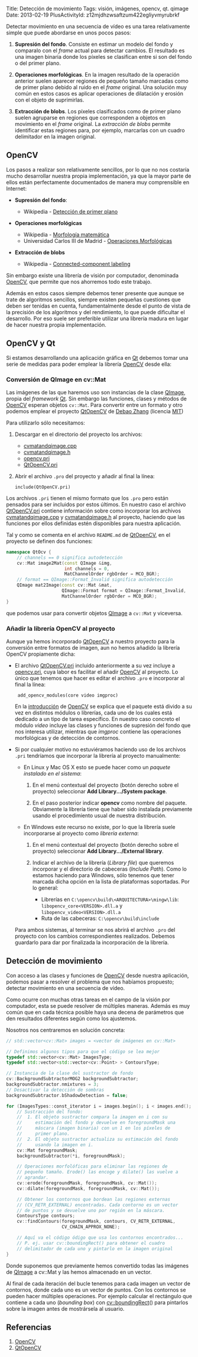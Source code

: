 Title: Detección de movimiento
Tags: visión, imágenes, opencv, qt. qimage
Date: 2013-02-19
PlusActivityId: z12mjdhzwsaftzum422egliyvmyrubrkf

Detectar movimiento en una secuencia de vídeo es una tarea relativamente simple
que puede abordarse en unos pocos pasos:

 1. **Supresión del fondo**. Consiste en estimar un modelo del fondo y comparalo
con el _frame_ actual para detectar cambios. El resultado es una imagen binaria
donde los píxeles se clasifican entre si son del fondo o del primer plano.

 2. **Operaciones morfológicas**. En la imagen resultado de la operación anterior
suelen aparecer regiones de pequeño tamaño marcadas como de primer plano debido
al ruido en el _frame_ original. Una solución muy común en estos casos es aplicar
operaciones de dilatación y erosión con el objeto de suprimirlas.

 3. **Extracción de blobs**. Los píxeles clasificados como de primer plano
suelen agruparse en regiones que corresponden a objetos en movimiento en el
_frame_ original. La _extracción de blobs_ permite identificar estas regiones
para, por ejemplo, marcarlas con un cuadro delimitador en la imagen original.

## OpenCV

Los pasos a realizar son relativamente sencillos, por lo que no nos costaría
mucho desarrollar nuestra propia implementación, ya que la mayor parte de ellos
están perfectamente documentados de manera muy comprensible en Internet:

 * **Supresión del fondo**:
    * Wikipedia - [Detección de primer plano](http://es.wikipedia.org/wiki/Detecci%C3%B3n_de_primer_plano)

 * **Operaciones morfológicas**
    * Wikipedia - [Morfología matemática](http://es.wikipedia.org/wiki/Morfolog%C3%ADa_matem%C3%A1tica)
    * Universidad Carlos III de Madrid - [Operaciones Morfológicas](es/imagine/Curso_ProcesadoMorfologico/Contenido/Operaciones/OperacionesMorfologicas.html)

 * **Extracción de blobs**
    * Wikipedia - [Connected-component labeling](http://en.wikipedia.org/wiki/Blob_extraction)

Sin embargo existe una librería de visión por computador, denominada [OpenCV],
que permite que nos ahorremos todo este trabajo.

Además en estos casos siempre debemos tener presente que aunque se trate de
algoritmos sencillos, siempre existen pequeñas cuestiones que deben ser tenidas
en cuenta, fundamentalmente desde el punto de vista de la precisión de los
algoritmos y del rendimiento, lo que puede dificultar el desarrollo. Por eso
suele ser preferible utilizar una librería madura en lugar de hacer nuestra
propia implementación.

## OpenCV y Qt

Si estamos desarrollando una aplicación gráfica en [Qt] debemos tomar una serie
de medidas para poder emplear la librería [OpenCV] desde ella:

### Conversión de QImage en cv::Mat

Las imágenes de las que haremos uso son instancias de la clase [QImage], propia
del _framework_ [Qt]. Sin embargo las funciones, clases y métodos de [OpenCV]
esperan objetos `cv::Mat`. Para convertir entre un formato y otro podemos emplear
el proyecto [QtOpenCV] de [Debao Zhang](https://github.com/dbzhang800) (licencia
[MIT](http://es.wikipedia.org/wiki/MIT_License))

Para utilizarlo sólo necesitamos:

 1. Descargar en el directorio del proyecto los archivos:

     * [cvmatandqimage.cpp]
     * [cvmatandqimage.h]
     * [opencv.pri]
     * [QtOpenCV.pri]

 2. Abrir el archivo `.pro` del proyecto y añadir al final la línea:

        include(QtOpenCV.pri)

Los archivos `.pri` tienen el mismo formato que los `.pro` pero están pensados
para ser incluidos por estos últimos. En nuestro caso el archivo [QtOpenCV.pri]
contiene información sobre como incorporar los archivos [cvmatandqimage.cpp]
y [cvmatandqimage.h] al proyecto, haciendo que las funciones por ellos
definidas estén disponibles para nuestra aplicación.

Tal y como se comenta en el archivo `README.md` de [QtOpenCV], en el proyecto
se definen dos funciones:

~~~~.cpp
namespace QtOcv {
    // channels == 0 significa autodetección
    cv::Mat image2Mat(const QImage &img,
                      int channels = 0,
                      MatChannelOrder rgbOrder = MCO_BGR);
    // format == QImage::Format_Invalid significa autodetección
    QImage mat2Image(const cv::Mat &mat,
                     QImage::Format format = QImage::Format_Invalid,
                     MatChannelOrder rgbOrder = MCO_BGR);
}
~~~~

que podemos usar para convertir objetos [QImage] a `cv::Mat` y viceversa.

### Añadir la librería OpenCV al proyecto

Aunque ya hemos incorporado [QtOpenCV] a nuestro proyecto para la conversión
entre formatos de imagen, aun no hemos añadido la librería OpenCV propiamente
dicha:

 * El archivo [QtOpenCV.pri] incluido anteriormente a su vez incluye a
[opencv.pri], cuya labor es facilitar el añadir [OpenCV] al proyecto. Lo único
que tenemos que hacer es editar el archivo `.pro` e incorporar al final la línea:

        add_opencv_modules(core video imgproc)

    En la [introducción](http://docs.opencv.org/modules/core/doc/intro.html) de
[OpenCV] se explica que el paquete está divido a su vez en distintos módulos
o librerías, cada uno de los cuales está dedicado a un tipo de tarea específico.
En nuestro caso concreto el módulo _video_ incluye las clases y funciones de
supresión del fondo que nos interesa utilizar, mientras que _imgproc_ contiene
las operaciones morfológicas y de detección de contornos.

 * Si por cualquier motivo no estuviéramos haciendo uso de los archivos `.pri`
tendríamos que incorporar la librería al proyecto manualmente:

    * En Linux y Mac OS X esto se puede hacer como un _paquete instalado en el sistema_:

        1. En el menú contextual del proyecto (botón derecho sobre el proyecto)
seleccionar **Add Library.../System package**.

        2. En el paso posterior indicar **opencv** como nombre del paquete. Obviamente
la librería tiene que haber sido instalada previamente usando el procedimiento
usual de nuestra distribución.

    * En Windows este recurso no existe, por lo que la librería suele incorporarse
al proyecto como _librería externa_:

        1. En el menú contextual del proyecto (botón derecho sobre el proyecto)
seleccionar **Add Library.../External library**.

        2. Indicar el archivo de la librería (_Library file_) que queremos
incorporar y el directorio de cabeceras (_Include Path_). Como lo estamos
haciendo para Windows, sólo tenemos que tener marcada dicha opción en la lista
de plataformas soportadas. Por lo general:

            * Librerías en `C:\opencv\build\<ARQUITECTURA>\mingw\lib`: `libopencv_core<VERSION>.dll.a` y `libopencv_video<VERSION>.dll.a`
            * Ruta de las cabeceras: `C:\opencv\build\include`

    Para ambos sistemas, al terminar se nos abrirá el archivo `.pro` del proyecto con
los cambios correspondientes realizados. Debemos guardarlo para dar por
finalizada la incorporación de la librería.

## Detección de movimiento

Con acceso a las clases y funciones de [OpenCV] desde nuestra aplicación,
podemos pasar a resolver el problema que nos habíamos propuesto; detectar
movimiento en una secuencia de vídeo.

Como ocurre con muchas otras tareas en el campo de la visión por computador,
esta se puede resolver de múltiples maneras. Además es muy común que en cada
técnica posible haya una decena de parámetros que den resultados diferentes
según como los ajustemos.

Nosotros nos centraremos en solución concreta:

~~~~.cpp
// std::vector<cv::Mat> images = <vector de imágenes en cv::Mat>

// Definimos algunos tipos para que el código se lea mejor
typedef std::vector<cv::Mat> ImagesType;
typedef std::vector<std::vector<cv::Point> > ContoursType;

// Instancia de la clase del sustractor de fondo
cv::BackgroundSubtractorMOG2 backgroundSubtractor;
backgroundSubtractor.nmixtures = 3;
// Desactivar la detección de sombras
backgroundSubtractor.bShadowDetection = false;  

for (ImagesTypes::const_iterator i = images.begin(); i < images.end(); ++i) {
    // Sustracción del fondo:
    //  1. El objeto sustractor compara la imagen en i con su
    //     estimación del fondo y devuelve en foregroundMask una
    //     máscara (imagen binaria) con un 1 en los píxeles de
    //     primer plano.
    //  2. El objeto sustractor actualiza su estimación del fondo
    //     usando la imagen en i.
    cv::Mat foregroundMask;
    backgroundSubtractor(*i, foregroundMask);

    // Operaciones morfolóficas para eliminar las regiones de
    // pequeño tamaño. Erode() las encoge y dilate() las vuelve a
    // agrandar.
    cv::erode(foregroundMask, foregroundMask, cv::Mat());
    cv::dilate(foregroundMask, foregroundMask, cv::Mat());

    // Obtener los contornos que bordean las regiones externas
    // (CV_RETR_EXTERNAL) encontradas. Cada contorno es un vector
    // de puntos y se devuelve uno por región en la máscara.
    ContoursType contours;
    cv::findContours(foregroundMask, contours, CV_RETR_EXTERNAL,
                     CV_CHAIN_APPROX_NONE);

    // Aquí va el código ódigo que usa los contornos encontrados...
    // P. ej. usar cv::boundingRect() para obtener el cuadro
    // delimitador de cada uno y pintarlo en la imagen original
}
~~~~

Donde suponemos que previamente hemos convertido todas las imágenes de
[QImage] a cv::Mat y las hemos almacenado en un vector.

Al final de cada iteración del bucle tenemos para cada imagen un vector de
contornos, donde cada uno es un vector de puntos. Con los contornos se pueden
hacer múltiples operaciones. Por ejemplo calcular el rectángulo que contiene
a cada uno (_bounding box_) con [cv::boundingRect][]() para pintarlos sobre
la imagen antes de mostrársela al usuario.


## Referencias

 1. [OpenCV]
 2. [QtOpenCV]

[Qt]: |filename|/Overviews/proyecto-qt.md "Proyecto Qt"
[OpenCV]: http://opencv.willowgarage.com/wiki/ "OpenCV"
[QtOpenCV]: https://github.com/dbzhang800/QtOpenCV "QtOpenCV"
[QImage]: http://qt-project.org/doc/qt-5.0/qtgui/qimage.html "QImage"
[cvmatandqimage.cpp]: https://github.com/dbzhang800/QtOpenCV/blob/master/cvmatandqimage.cpp "cvmatandqimage.cpp"
[cvmatandqimage.h]: https://github.com/dbzhang800/QtOpenCV/blob/master/cvmatandqimage.h "cvmatandqimage.h"
[QtOpenCV.pri]: https://github.com/dbzhang800/QtOpenCV/blob/master/QtOpenCV.pri "QtOpenCV.pri"
[opencv.pri]: https://github.com/dbzhang800/QtOpenCV/blob/master/opencv.pri "opencv.pri"
[cv::boundingRect]: http://opencv.willowgarage.com/documentation/cpp/structural_analysis_and_shape_descriptors.html#cv-boundingrect "cv::boundingRect"
